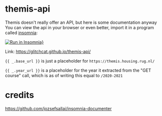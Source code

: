 # themis-api
Themis doesn't really offer an API, but here is some documentation anyway
You can view the api in your browser or even better, import it in a program called [insomnia](https://insomnia.rest/):

[![Run in Insomnia}](https://insomnia.rest/images/run.svg)](https://insomnia.rest/run/?label=themis-rug&uri=https%3A%2F%2Fglitchcat.github.io%2Fthemis-api%2Finsomnia.json)

Link: https://glitchcat.github.io/themis-api/

`{{ _.base_url }}` is just a placeholder for `https://themis.housing.rug.nl/`

`{{ _.year_url }}` is a placeholder for the year it extracted from the "GET course" call, which is as of writing this equal to `/2020-2021`

# credits
https://github.com/jozsefsallai/insomnia-documenter
